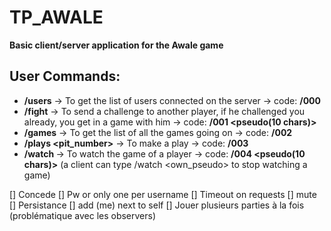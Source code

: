 # TP_AWALE
**Basic client/server application for the Awale game**

## User Commands:
- **/users** -> To get the list of users connected on the server -> code: **/000**
- **/fight** <pseudo> -> To send a challenge to another player, if he challenged you already, you get in a game with him -> code: **/001 <pseudo(10 chars)>**
- **/games** -> To get the list of all the games going on -> code: **/002**
- **/plays <pit_number>** -> To make a play -> code: **/003**
- **/watch <pseudo>** -> To watch the game of a player -> code: **/004 <pseudo(10 chars)>** (a client can type /watch <own_pseudo> to stop watching a game)

[] Concede
[] Pw or only one per username
[] Timeout on requests
[] mute
[] Persistance
[] add (me) next to self
[] Jouer plusieurs parties à la fois (problématique avec les observers)
